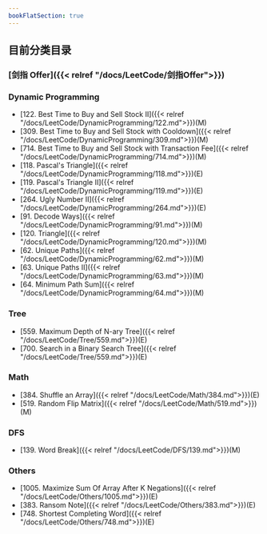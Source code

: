 ```yaml
---
bookFlatSection: true
---
```



## 目前分类目录
### [剑指 Offer]({{< relref "/docs/LeetCode/剑指Offer">}})
### Dynamic Programming

- [122. Best Time to Buy and Sell Stock II]({{< relref "/docs/LeetCode/DynamicProgramming/122.md">}})(M)
- [309. Best Time to Buy and Sell Stock with Cooldown]({{< relref "/docs/LeetCode/DynamicProgramming/309.md">}})(M)
- [714. Best Time to Buy and Sell Stock with Transaction Fee]({{< relref "/docs/LeetCode/DynamicProgramming/714.md">}})(M)
- [118. Pascal's Triangle]({{< relref "/docs/LeetCode/DynamicProgramming/118.md">}})(E)
- [119. Pascal's Triangle II]({{< relref "/docs/LeetCode/DynamicProgramming/119.md">}})(E)
- [264. Ugly Number II]({{< relref "/docs/LeetCode/DynamicProgramming/264.md">}})(E)
- [91. Decode Ways]({{< relref "/docs/LeetCode/DynamicProgramming/91.md">}})(M)
- [120. Triangle]({{< relref "/docs/LeetCode/DynamicProgramming/120.md">}})(M)
- [62. Unique Paths]({{< relref "/docs/LeetCode/DynamicProgramming/62.md">}})(M)
- [63. Unique Paths II]({{< relref "/docs/LeetCode/DynamicProgramming/63.md">}})(M)
- [64. Minimum Path Sum]({{< relref "/docs/LeetCode/DynamicProgramming/64.md">}})(M)

### Tree
- [559. Maximum Depth of N-ary Tree]({{< relref "/docs/LeetCode/Tree/559.md">}})(E)
- [700. Search in a Binary Search Tree]({{< relref "/docs/LeetCode/Tree/559.md">}})(E)

### Math
- [384. Shuffle an Array]({{< relref "/docs/LeetCode/Math/384.md">}})(E)
- [519. Random Flip Matrix]({{< relref "/docs/LeetCode/Math/519.md">}})(M)

### DFS
- [139. Word Break]({{< relref "/docs/LeetCode/DFS/139.md">}})(M)

### Others
- [1005. Maximize Sum Of Array After K Negations]({{< relref "/docs/LeetCode/Others/1005.md">}})(E)
- [383. Ransom Note]({{< relref "/docs/LeetCode/Others/383.md">}})(E)
- [748. Shortest Completing Word]({{< relref "/docs/LeetCode/Others/748.md">}})(E)